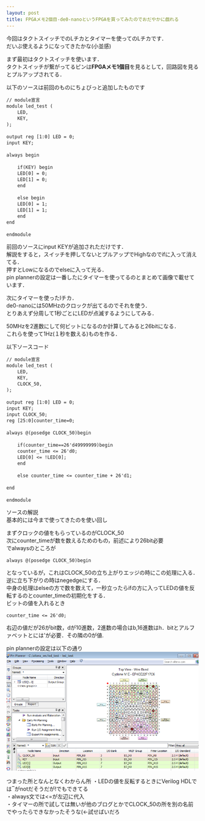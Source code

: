 ```yaml
---
layout: post
title: FPGAメモ2個目-de0-nanoというFPGAを買ってみたのでおだやかに戯れる
---
```


今回はタクトスイッチでのLチカとタイマーを使ってのLチカです．  
だいぶ使えるようになってきたかな(小並感)  

まず最初はタクトスイッチを使います．  
タクトスイッチが繋がってるピンは**FPGAメモ1個目**を見るとして，回路図を見るとプルアップされてる．  

以下のソースは前回のものにちょびっと追加したものです

	// module宣言
	module led_test (
		LED,
		KEY,
	);

	output reg [1:0] LED = 0;
	input KEY;

	always begin

		if(KEY) begin
		LED[0] = 0;
		LED[1] = 0;
		end
	 
		else begin	
		LED[0] = 1;
		LED[1] = 1;
		end
	end

	endmodule


前回のソースにinput KEYが追加されただけです．  
解説をすると，スイッチを押してないとプルアップでHighなのでifに入って消えてる．  
押すとLowになるのでelseに入って光る．  
pin plannerの設定は一番したにタイマーを使ってるのとまとめて画像で載せています．  



次にタイマーを使ったlチカ．  
de0-nanoには50MHzのクロックが出てるのでそれを使う．  
とりあえず分周して1秒ごとにLEDが点滅するようにしてみる．  

50MHzを2進数にして何ビットになるのか計算してみると26bitになる．  
これらを使って1Hz(１秒を数える)ものを作る．  

以下ソースコード


	// module宣言
	module led_test (
		LED,
		KEY,
		CLOCK_50,
	);

	output reg [1:0] LED = 0;
	input KEY;
	input CLOCK_50;
	reg [25:0]counter_time=0;

	always @(posedge CLOCK_50)begin

		if(counter_time==26'd49999999)begin
		counter_time <= 26'd0;
		LED[0] <= !LED[0];
		end
		
		else counter_time <= counter_time + 26'd1;

	end

	endmodule

ソースの解説  
基本的には今まで使ってきたのを使い回し  

まずクロックの値をもらっているのがCLOCK_50  
次にcounter_timeが数を数えるためのもの，前述により26bit必要  
でalwaysのところが
		
	always @(posedge CLOCK_50)begin

となっているが，これはCLOCK_50の立ち上がりエッジの時にこの処理に入る．  
逆に立ち下がりの時はnegedgeにする．  
中身の処理はelseの方で数を数えて，一秒立ったらifの方に入ってLEDの値を反転するのとcounter_timeの初期化をする．  
ビットの値を入れるとき
		
	counter_time <= 26'd0;

右辺の値だが26がbit数，dが10進数，2進数の場合はb,16進数はh．bitとアルファベットとには'が必要．その隣の0が値.  


pin plannerの設定は以下の通り
![pinplanner](/images/fpga_pinplanner_clock_50.PNG)

つまった所となんとなくわからん所
・LEDの値を反転するときにVerilog HDLでは‾がnotだそうだが!でもできてる  
・always文では<=が左辺に代入  
・タイマーの所で試しては無いが他のブログとかでCLOCK_50の所を別の名前でやったらできなかったそうな(←試せばいだろ  








